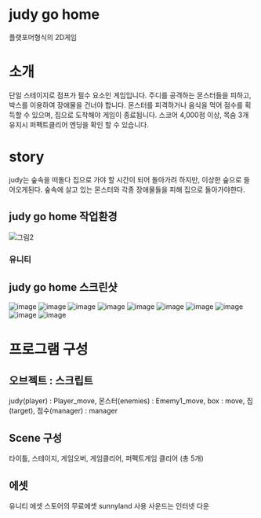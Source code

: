# judy go home
플랫포머형식의 2D게임
# 소개
단일 스테이지로 점프가 필수 요소인 게임입니다.
주디를 공격하는 몬스터들을 피하고, 박스를 이용하여 장애물을 건너야 합니다.
몬스터를 피격하거나 음식을 먹어 점수를 획득할 수 있으며, 집으로 도착해야 게임이 종료됩니다. 스코어 4,000점 이상, 목숨 3개 유지시 퍼펙트클리어 엔딩을 확인 할 수 있습니다. 
# story
judy는 숲속을 떠돌다 집으로 가야 할 시간이 되어 돌아가려 하지만, 이상한 숲으로 들어오게된다. 숲속에 살고 있는 몬스터와 각종 장애물들을 피해 집으로 돌아가야한다.
## judy go home 작업환경 
![그림2](https://user-images.githubusercontent.com/55998706/70035387-182d9500-15f6-11ea-9da6-18f21e53c6bb.png)  
### 유니티

## judy go home 스크린샷 
![image](https://user-images.githubusercontent.com/55998706/70967525-cf87d880-20d9-11ea-8f3d-468c79a12b31.png)
![image](https://user-images.githubusercontent.com/55998706/70967553-e0d0e500-20d9-11ea-92db-7a0e98530e45.png)
![image](https://user-images.githubusercontent.com/55998706/70967593-0362fe00-20da-11ea-9e04-f335454aaee9.png)
![image](https://user-images.githubusercontent.com/55998706/70967612-11b11a00-20da-11ea-9815-9da5128d24b9.png)
![image](https://user-images.githubusercontent.com/55998706/70967619-1675ce00-20da-11ea-94fa-9b8d13aaa14b.png)
![image](https://user-images.githubusercontent.com/55998706/70967636-2097cc80-20da-11ea-8259-378dadf70af7.png)
![image](https://user-images.githubusercontent.com/55998706/70967647-2b526180-20da-11ea-861f-4a581a3c69d3.png)
![image](https://user-images.githubusercontent.com/55998706/70967660-32796f80-20da-11ea-85e4-cc10b26daee5.png)
![image](https://user-images.githubusercontent.com/55998706/70967667-3dcc9b00-20da-11ea-8d13-226c32e59a1a.png)
![image](https://user-images.githubusercontent.com/55998706/70967728-6fddfd00-20da-11ea-8e56-c7dfb73b5c56.png)
# 프로그램 구성
## 오브젝트 : 스크립트
judy(player) : Player_move, 몬스터(enemies) : Ememy1_move,
box : move, 집(target), 점수(manager) : manager
## Scene 구성 
타이틀, 스테이지, 게임오버, 게임클리어, 퍼펙트게임 클리어 (총 5개)
## 에셋
유니티 에셋 스토어의 무료에셋 sunnyland 사용
사운드는 인터넷 다운
